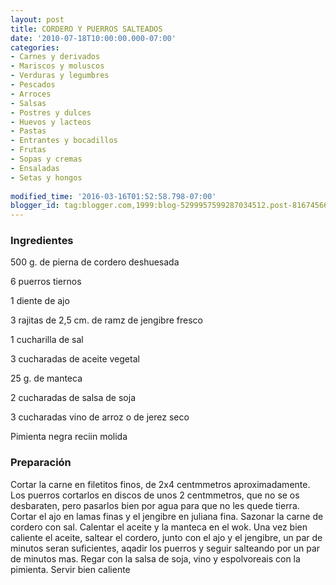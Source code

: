 ```yaml
---
layout: post
title: CORDERO Y PUERROS SALTEADOS
date: '2010-07-18T10:00:00.000-07:00'
categories:
- Carnes y derivados
- Mariscos y moluscos
- Verduras y legumbres
- Pescados
- Arroces
- Salsas
- Postres y dulces
- Huevos y lacteos
- Pastas
- Entrantes y bocadillos
- Frutas
- Sopas y cremas
- Ensaladas
- Setas y hongos
 
modified_time: '2016-03-16T01:52:58.798-07:00'
blogger_id: tag:blogger.com,1999:blog-5299957599287034512.post-8167456690102428519
---
```


<h3>Ingredientes</h3>

500 g. de pierna de cordero deshuesada

6 puerros tiernos

1 diente de ajo

3 rajitas de 2,5 cm. de ramz de jengibre fresco

1 cucharilla de sal

3 cucharadas de aceite vegetal

25 g. de manteca

2 cucharadas de salsa de soja

3 cucharadas vino de arroz o de jerez seco

Pimienta negra reciin molida

<h3>Preparación</h3>

Cortar la carne en filetitos finos, de 2x4 centmmetros aproximadamente. Los puerros cortarlos en discos de unos 2 centmmetros, que no se os desbaraten, pero pasarlos bien por agua para que no les quede tierra. Cortar el ajo en lamas finas y el jengibre en juliana fina. Sazonar la carne de cordero con sal. Calentar el aceite y la manteca en el wok. Una vez bien caliente el aceite, saltear el cordero, junto con el ajo y el jengibre, un par de minutos seran suficientes, aqadir los puerros y seguir salteando por un par de minutos mas. Regar con la salsa de soja, vino y espolvoreais con la pimienta. Servir bien caliente

